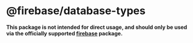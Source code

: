 # @firebase/database-types

**This package is not intended for direct usage, and should only be used via the officially supported [firebase](https://www.npmjs.com/package/firebase) package.**
